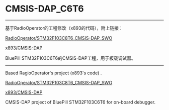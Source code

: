 # CMSIS-DAP_C6T6

------

基于RadioOperator的工程修改（x893的代码），附上链接：

[RadioOperator/STM32F103C8T6_CMSIS-DAP_SWO](https://github.com/RadioOperator/STM32F103C8T6_CMSIS-DAP_SWO)

[x893/CMSIS-DAP](https://github.com/x893/CMSIS-DAP)

BluePill STM32F103C6T6的CMSIS-DAP工程，用于板载调试器。



------

Based RagioOperator's project (x893's code) .

[RadioOperator/STM32F103C8T6_CMSIS-DAP_SWO](https://github.com/RadioOperator/STM32F103C8T6_CMSIS-DAP_SWO)

[x893/CMSIS-DAP](https://github.com/x893/CMSIS-DAP)

CMSIS-DAP project of BluePill STM32F103C6T6 for on-board debugger.